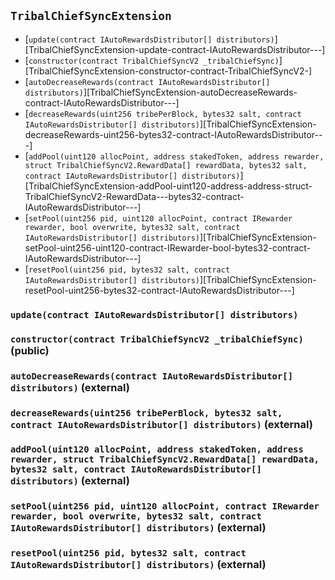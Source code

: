 ## <span id="TribalChiefSyncExtension"></span> `TribalChiefSyncExtension`



- [`update(contract IAutoRewardsDistributor[] distributors)`][TribalChiefSyncExtension-update-contract-IAutoRewardsDistributor---]
- [`constructor(contract TribalChiefSyncV2 _tribalChiefSync)`][TribalChiefSyncExtension-constructor-contract-TribalChiefSyncV2-]
- [`autoDecreaseRewards(contract IAutoRewardsDistributor[] distributors)`][TribalChiefSyncExtension-autoDecreaseRewards-contract-IAutoRewardsDistributor---]
- [`decreaseRewards(uint256 tribePerBlock, bytes32 salt, contract IAutoRewardsDistributor[] distributors)`][TribalChiefSyncExtension-decreaseRewards-uint256-bytes32-contract-IAutoRewardsDistributor---]
- [`addPool(uint120 allocPoint, address stakedToken, address rewarder, struct TribalChiefSyncV2.RewardData[] rewardData, bytes32 salt, contract IAutoRewardsDistributor[] distributors)`][TribalChiefSyncExtension-addPool-uint120-address-address-struct-TribalChiefSyncV2-RewardData---bytes32-contract-IAutoRewardsDistributor---]
- [`setPool(uint256 pid, uint120 allocPoint, contract IRewarder rewarder, bool overwrite, bytes32 salt, contract IAutoRewardsDistributor[] distributors)`][TribalChiefSyncExtension-setPool-uint256-uint120-contract-IRewarder-bool-bytes32-contract-IAutoRewardsDistributor---]
- [`resetPool(uint256 pid, bytes32 salt, contract IAutoRewardsDistributor[] distributors)`][TribalChiefSyncExtension-resetPool-uint256-bytes32-contract-IAutoRewardsDistributor---]
### <span id="TribalChiefSyncExtension-update-contract-IAutoRewardsDistributor---"></span> `update(contract IAutoRewardsDistributor[] distributors)`



### <span id="TribalChiefSyncExtension-constructor-contract-TribalChiefSyncV2-"></span> `constructor(contract TribalChiefSyncV2 _tribalChiefSync)` (public)



### <span id="TribalChiefSyncExtension-autoDecreaseRewards-contract-IAutoRewardsDistributor---"></span> `autoDecreaseRewards(contract IAutoRewardsDistributor[] distributors)` (external)



### <span id="TribalChiefSyncExtension-decreaseRewards-uint256-bytes32-contract-IAutoRewardsDistributor---"></span> `decreaseRewards(uint256 tribePerBlock, bytes32 salt, contract IAutoRewardsDistributor[] distributors)` (external)



### <span id="TribalChiefSyncExtension-addPool-uint120-address-address-struct-TribalChiefSyncV2-RewardData---bytes32-contract-IAutoRewardsDistributor---"></span> `addPool(uint120 allocPoint, address stakedToken, address rewarder, struct TribalChiefSyncV2.RewardData[] rewardData, bytes32 salt, contract IAutoRewardsDistributor[] distributors)` (external)



### <span id="TribalChiefSyncExtension-setPool-uint256-uint120-contract-IRewarder-bool-bytes32-contract-IAutoRewardsDistributor---"></span> `setPool(uint256 pid, uint120 allocPoint, contract IRewarder rewarder, bool overwrite, bytes32 salt, contract IAutoRewardsDistributor[] distributors)` (external)



### <span id="TribalChiefSyncExtension-resetPool-uint256-bytes32-contract-IAutoRewardsDistributor---"></span> `resetPool(uint256 pid, bytes32 salt, contract IAutoRewardsDistributor[] distributors)` (external)



